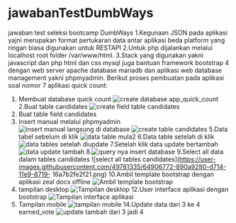 # jawabanTestDumbWays
jawaban test seleksi bootcamp DumbWays
1.Kegunaan JSON pada aplikasi yajni merupakan format pertukaran data antar aplikasi beda platform yang ringan biasa digunakan untuk RESTAPI
2.Untuk php dijalankan melalui localhost root folder /var/www/html.
3.Stack yang digunakan yakni javascript dan php html dan css mysql juga bantuan framework bootstrap 4 dengan web server apache database mariadb
dan aplikasi web database management yakni phpmyadmin. Berikut proses pembuatan pada aplikasi soal nomor 7 aplikasi quick count:
1. Membuat database quick count
![create database app_quick_count](https://user-images.githubusercontent.com/49781335/64906762-83ad4800-d714-11e9-885d-40311cf8a707.png)
2.Buat table candidates
![create field table candidates](https://user-images.githubusercontent.com/49781335/64906763-8445de80-d714-11e9-91c7-5a4ab817da51.png)
3. Buat table field candidates
4. Insert manual melalui phpmyadmin
![insert manual langsung di database](https://user-images.githubusercontent.com/49781335/64906769-87d96580-d714-11e9-8c73-cc1ecd352283.png)
![create table candidates](https://user-images.githubusercontent.com/49781335/64906764-84de7500-d714-11e9-99a4-1d61db360c94.png)
5.Data tabel sebelum di klik 
![data table mula2](https://user-images.githubusercontent.com/49781335/64906765-84de7500-d714-11e9-8989-423b0b77f971.png)
6.Data table setelah di klik
![data tables setelah diupdate](https://user-images.githubusercontent.com/49781335/64906766-860fa200-d714-11e9-9df8-22968cef9291.png)
7.Setelah klik data update bertambah
![data update tambah](https://user-images.githubusercontent.com/49781335/64906768-8740cf00-d714-11e9-9213-5e417d427e01.png)
8.![query nya insert database](https://user-images.githubusercontent.com/49781335/64906770-8871fc00-d714-11e9-8822-2119c017d228.png)
9.Select all data dalam tables candidates
![select all tables candidates](https://user-images.githubusercontent.com/49781335/64906772-890a9280-d714-11e9-8719-
16a7b2fe2f21.png)
10.Ambil template bootstrap dengan aplikasi zeal docs offline
![Ambil template bootstrap](https://user-images.githubusercontent.com/49781335/64906761-8314b180-d714-11e9-80cf-7e17c2a41cfe.png)
11. tampilan desktop
![Tampilan desktop](https://user-images.githubusercontent.com/49781335/64906775-89a32900-d714-11e9-99fc-1fcea08575bf.png)
12.User interface aplikasi dengan bootstrap
![Tampilan interface aplikasi](https://user-images.githubusercontent.com/49781335/64906776-8a3bbf80-d714-11e9-8b6f-afee2548c22e.png)
13. Tampilan mobile
![tampilan mobile](https://user-images.githubusercontent.com/49781335/64906777-8ad45600-d714-11e9-9f88-8175fd687f37.png)
14.Update data dari 3 ke 4 earned_vote
![update tambah dari 3 jadi 4](https://user-images.githubusercontent.com/49781335/64906778-8b6cec80-d714-11e9-966b-977973fdc778.png)
